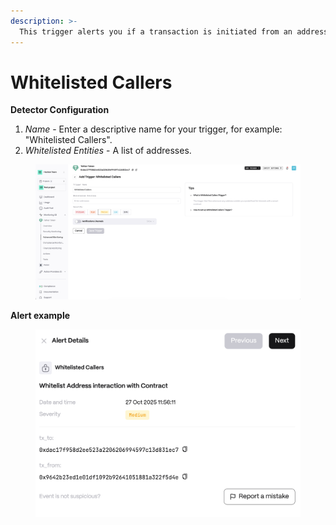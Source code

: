 ```yaml
---
description: >-
  This trigger alerts you if a transaction is initiated from an address that is not on your whitelist, helping you to be informed of unauthorized access to your contract.
---
```


# Whitelisted Callers

**Detector Configuration**  
1. *Name* - Enter a descriptive name for your trigger, for example: "Whitelisted Callers".
2. *Whitelisted Entities* - A list of addresses.
<figure><img src="../../.gitbook/assets/whitelisted_callers_faq.png" alt=""><figcaption></figcaption></figure>

**Alert example**
<figure><img src="../../.gitbook/assets/whitelisted_callers_alert.png" alt=""><figcaption></figcaption></figure>